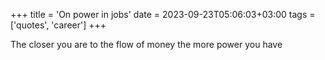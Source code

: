 +++
title = 'On power in jobs'
date = 2023-09-23T05:06:03+03:00
tags = ['quotes', 'career']
+++

The closer you are to the flow of money the more power you have